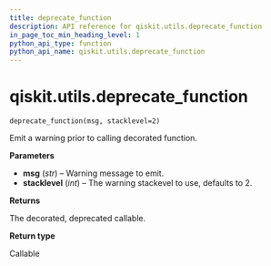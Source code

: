 ```yaml
---
title: deprecate_function
description: API reference for qiskit.utils.deprecate_function
in_page_toc_min_heading_level: 1
python_api_type: function
python_api_name: qiskit.utils.deprecate_function
---
```


# qiskit.utils.deprecate\_function

<span id="qiskit.utils.deprecate_function" />

`deprecate_function(msg, stacklevel=2)`

Emit a warning prior to calling decorated function.

**Parameters**

*   **msg** (*str*) – Warning message to emit.
*   **stacklevel** (*int*) – The warning stackevel to use, defaults to 2.

**Returns**

The decorated, deprecated callable.

**Return type**

Callable

